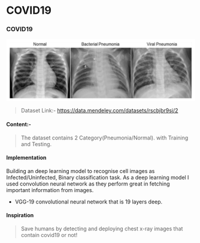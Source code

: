 # COVID19
### COVID19

<p align="center">
  <img src="image/jZqpV51.png" />
</p>

> Dataset Link:- https://data.mendeley.com/datasets/rscbjbr9sj/2
 #### Content:-
  >The dataset contains 2 Category(Pneumonia/Normal). with Training and Testing.
#### Implementation
  Building an deep learning model to recognise cell images as Infected/Uninfected, Binary classification task. As a deep learning model I used convolution neural network as they perform great in fetching important information from images.
  * VGG-19  convolutional neural network that is 19 layers deep.
#### Inspiration
>Save humans by detecting and deploying chest x-ray images that contain covid19 or not!
